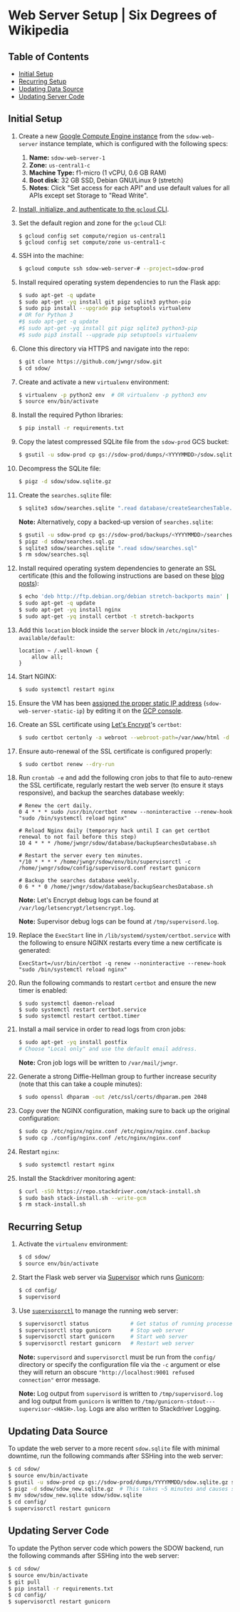 # Web Server Setup | Six Degrees of Wikipedia

## Table of Contents

- [Initial Setup](#initial-setup)
- [Recurring Setup](#recurring-setup)
- [Updating Data Source](#updating-data-source)
- [Updating Server Code](#updating-server-code)

## Initial Setup

1.  Create a new [Google Compute Engine instance](https://console.cloud.google.com/compute/instances?project=sdow-prod)
    from the `sdow-web-server` instance template, which is configured with the following specs:

    1.  **Name:** `sdow-web-server-1`
    1.  **Zone:** `us-central1-c`
    1.  **Machine Type:** f1-micro (1 vCPU, 0.6 GB RAM)
    1.  **Boot disk**: 32 GB SSD, Debian GNU/Linux 9 (stretch)
    1.  **Notes**: Click "Set access for each API" and use default values for all APIs except set
        Storage to "Read Write".

1.  [Install, initialize, and authenticate to the `gcloud` CLI](https://cloud.google.com/sdk/docs/#install_the_latest_cloud_tools_version_cloudsdk_current_version).

1.  Set the default region and zone for the `gcloud` CLI:

    ```
    $ gcloud config set compute/region us-central1
    $ gcloud config set compute/zone us-central1-c
    ```

1.  SSH into the machine:

    ```bash
    $ gcloud compute ssh sdow-web-server-# --project=sdow-prod
    ```

1.  Install required operating system dependencies to run the Flask app:

    ```bash
    $ sudo apt-get -q update
    $ sudo apt-get -yq install git pigz sqlite3 python-pip
    $ sudo pip install --upgrade pip setuptools virtualenv
    # OR for Python 3
    #$ sudo apt-get -q update
    #$ sudo apt-get -yq install git pigz sqlite3 python3-pip
    #$ sudo pip3 install --upgrade pip setuptools virtualenv
    ```

1.  Clone this directory via HTTPS and navigate into the repo:

    ```bash
    $ git clone https://github.com/jwngr/sdow.git
    $ cd sdow/
    ```

1.  Create and activate a new `virtualenv` environment:

    ```bash
    $ virtualenv -p python2 env  # OR virtualenv -p python3 env
    $ source env/bin/activate
    ```

1.  Install the required Python libraries:

    ```bash
    $ pip install -r requirements.txt
    ```

1.  Copy the latest compressed SQLite file from the `sdow-prod` GCS bucket:

    ```bash
    $ gsutil -u sdow-prod cp gs://sdow-prod/dumps/<YYYYMMDD>/sdow.sqlite.gz sdow/
    ```

1.  Decompress the SQLite file:

    ```bash
    $ pigz -d sdow/sdow.sqlite.gz
    ```

1.  Create the `searches.sqlite` file:

    ```bash
    $ sqlite3 sdow/searches.sqlite ".read database/createSearchesTable.sql"
    ```

    **Note:** Alternatively, copy a backed-up version of `searches.sqlite`:

    ```bash
    $ gsutil -u sdow-prod cp gs://sdow-prod/backups/<YYYYMMDD>/searches-<YYYYMMDD>.sql.gz sdow/searches.sql.gz
    $ pigz -d sdow/searches.sql.gz
    $ sqlite3 sdow/searches.sqlite ".read sdow/searches.sql"
    $ rm sdow/searches.sql
    ```

1.  Install required operating system dependencies to generate an SSL certificate (this and the
    following instructions are based on these
    [blog](https://www.digitalocean.com/community/tutorials/how-to-secure-nginx-with-let-s-encrypt-on-debian-8)
    [posts](https://blog.miguelgrinberg.com/post/running-your-flask-application-over-https)):

    ```bash
    $ echo 'deb http://ftp.debian.org/debian stretch-backports main' | sudo tee /etc/apt/sources.list.d/backports.list
    $ sudo apt-get -q update
    $ sudo apt-get -yq install nginx
    $ sudo apt-get -yq install certbot -t stretch-backports
    ```

1.  Add this `location` block inside the `server` block in `/etc/nginx/sites-available/default`:

    ```
    location ~ /.well-known {
        allow all;
    }
    ```

1.  Start NGINX:

    ```bash
    $ sudo systemctl restart nginx
    ```

1.  Ensure the VM has been [assigned the proper static IP
    address](https://cloud.google.com/compute/docs/ip-addresses/reserve-static-external-ip-address#IP_assign)
    (`sdow-web-server-static-ip`) by editing it on
    the [GCP console](https://console.cloud.google.com/compute/instances?project=sdow-prod).

1.  Create an SSL certificate using [Let's Encrypt](https://letsencrypt.org/)'s `certbot`:

    ```bash
    $ sudo certbot certonly -a webroot --webroot-path=/var/www/html -d api.sixdegreesofwikipedia.com --email wenger.jacob@gmail.com
    ```

1.  Ensure auto-renewal of the SSL certificate is configured properly:

    ```bash
    $ sudo certbot renew --dry-run
    ```

1.  Run `crontab -e` and add the following cron jobs to that file to auto-renew the SSL certificate,
    regularly restart the web server (to ensure it stays responsive), and backup the searches
    database weekly:

    ```
    # Renew the cert daily.
    0 4 * * * sudo /usr/bin/certbot renew --noninteractive --renew-hook "sudo /bin/systemctl reload nginx"

    # Reload Nginx daily (temporary hack until I can get certbot renewal to not fail before this step)
    10 4 * * * /home/jwngr/sdow/database/backupSearchesDatabase.sh

    # Restart the server every ten minutes.
    */10 * * * * /home/jwngr/sdow/env/bin/supervisorctl -c /home/jwngr/sdow/config/supervisord.conf restart gunicorn

    # Backup the searches database weekly.
    0 6 * * 0 /home/jwngr/sdow/database/backupSearchesDatabase.sh
    ```

    **Note:** Let's Encrypt debug logs can be found at `/var/log/letsencrypt/letsencrypt.log`.

    **Note:** Supervisor debug logs can be found at `/tmp/supervisord.log`.

1.  Replace the `ExecStart` line in `/lib/systemd/system/certbot.service` with the following to
    ensure NGINX restarts every time a new certificate is generated:

    ```
    ExecStart=/usr/bin/certbot -q renew --noninteractive --renew-hook "sudo /bin/systemctl reload nginx"
    ```

1.  Run the following commands to restart `certbot` and ensure the new timer is enabled:

    ```
    $ sudo systemctl daemon-reload
    $ sudo systemctl restart certbot.service
    $ sudo systemctl restart certbot.timer
    ```

1.  Install a mail service in order to read logs from cron jobs:

    ```bash
    $ sudo apt-get -yq install postfix
    # Choose "Local only" and use the default email address.
    ```

    **Note:** Cron job logs will be written to `/var/mail/jwngr`.

1.  Generate a strong Diffie-Hellman group to further increase security (note that this can take a
    couple minutes):

    ```bash
    $ sudo openssl dhparam -out /etc/ssl/certs/dhparam.pem 2048
    ```

1.  Copy over the NGINX configuration, making sure to back up the original configuration:

    ```bash
    $ sudo cp /etc/nginx/nginx.conf /etc/nginx/nginx.conf.backup
    $ sudo cp ./config/nginx.conf /etc/nginx/nginx.conf
    ```

1.  Restart `nginx`:

    ```bash
    $ sudo systemctl restart nginx
    ```

1.  Install the Stackdriver monitoring agent:

    ```bash
    $ curl -sSO https://repo.stackdriver.com/stack-install.sh
    $ sudo bash stack-install.sh --write-gcm
    $ rm stack-install.sh
    ```

## Recurring Setup

1.  Activate the `virtualenv` environment:

    ```bash
    $ cd sdow/
    $ source env/bin/activate
    ```

1.  Start the Flask web server via [Supervisor](http://supervisord.org/) which runs
    [Gunicorn](http://gunicorn.org/):

    ```bash
    $ cd config/
    $ supervisord
    ```

1.  Use [`supervisorctl`](http://supervisord.org/running.html#supervisorctl-command-line-options) to
    manage the running web server:

    ```bash
    $ supervisorctl status             # Get status of running processes
    $ supervisorctl stop gunicorn      # Stop web server
    $ supervisorctl start gunicorn     # Start web server
    $ supervisorctl restart gunicorn   # Restart web server
    ```

    **Note:** `supervisord` and `supervisorctl` must be run from the `config/` directory or specify
    the configuration file via the `-c` argument or else they will return an obscure
    `"http://localhost:9001 refused connection"` error message.

    **Note:** Log output from `supervisord` is written to `/tmp/supervisord.log` and log output from
    `gunicorn` is written to `/tmp/gunicorn-stdout---supervisor-<HASH>.log`. Logs are also written to
    Stackdriver Logging.

## Updating Data Source

To update the web server to a more recent `sdow.sqlite` file with minimal downtime, run the
following commands after SSHing into the web server:

```bash
$ cd sdow/
$ source env/bin/activate
$ gsutil -u sdow-prod cp gs://sdow-prod/dumps/YYYYMMDD/sdow.sqlite.gz sdow/sdow_new.sqlite.gz
$ pigz -d sdow/sdow_new.sqlite.gz  # This takes ~5 minutes and causes search to be non-responsive.
$ mv sdow/sdow_new.sqlite sdow/sdow.sqlite
$ cd config/
$ supervisorctl restart gunicorn
```

## Updating Server Code

To update the Python server code which powers the SDOW backend, run the following commands after
SSHing into the web server:

```bash
$ cd sdow/
$ source env/bin/activate
$ git pull
$ pip install -r requirements.txt
$ cd config/
$ supervisorctl restart gunicorn
```
